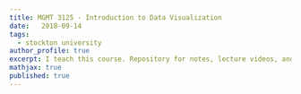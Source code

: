 ```yaml
---
title: MGMT 3125 - Introduction to Data Visualization
date:   2018-09-14
tags:
  - stockton university
author_profile: true
excerpt: I teach this course. Repository for notes, lecture videos, and assignments
mathjax: true
published: true
---
```





